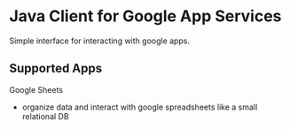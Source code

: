 # Java Client for Google App Services
Simple interface for interacting with google apps.

Supported Apps
----------------------------------
Google Sheets
* organize data and interact with google spreadsheets like a small relational DB  